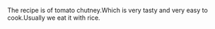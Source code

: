The recipe is of tomato chutney.Which is very tasty and very easy to cook.Usually we eat it with rice.
